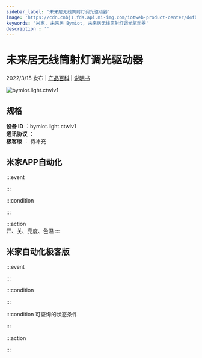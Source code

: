 ```yaml
---
sidebar_label: '未来居无线筒射灯调光驱动器'
image: 'https://cdn.cnbj1.fds.api.mi-img.com/iotweb-product-center/d4fb9c45038dba143401593cd2618200_1639707515165.png?GalaxyAccessKeyId=AKVGLQWBOVIRQ3XLEW&Expires=9223372036854775807&Signature=rwfTpyKYGCAZsikxUKn9UGotGI4='
keywords: '米家, 未来居 Bymiot, 未来居无线筒射灯调光驱动器'
description : ''
---
```

# 未来居无线筒射灯调光驱动器

2022/3/15 发布 | [产品百科](https://home.mi.com/webapp/content/baike/product/index.html?model=bymiot.light.ctwlv1/) | [说明书](https://home.mi.com/views/introduction.html?model=bymiot.light.ctwlv1&region=cn)

![bymiot.light.ctwlv1](https://cdn.cnbj1.fds.api.mi-img.com/iotweb-product-center/d4fb9c45038dba143401593cd2618200_1639707515165.png?GalaxyAccessKeyId=AKVGLQWBOVIRQ3XLEW&Expires=9223372036854775807&Signature=rwfTpyKYGCAZsikxUKn9UGotGI4=)

## 规格  
> 
**设备 ID** ：bymiot.light.ctwlv1  
**通讯协议** ：  
**极客版**  ： 待补充 


## 米家APP自动化  

:::event  

:::

:::condition  

:::

:::action   
开、关、亮度、色温
:::

## 米家自动化极客版  

:::event  

:::

:::condition  

:::

:::condition 可查询的状态条件  

:::

:::action  

:::

        
